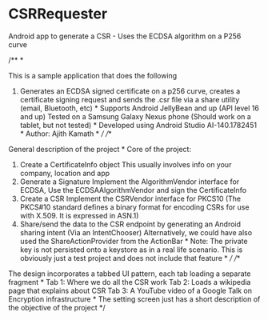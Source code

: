 # CSRRequester
Android app to generate a CSR - Uses the ECDSA algorithm on a P256 curve

/** *

This is a sample application that does the following
1. Generates an ECDSA signed certificate on a p256 curve, creates a certificate signing request and
sends the .csr file via a share utility (email, Bluetooth, etc) *
Supports Android JellyBean and up (API level 16 and up)
Tested on a Samsung Galaxy Nexus phone (Should work on a tablet, but not tested) *
Developed using Android Studio AI-140.1782451 *
Author: Ajith Kamath * */
/**

General description of the project *
Core of the project:
1. Create a CertificateInfo object
This usually involves info on your company, location and app
2. Generate a Signature
Implement the AlgorithmVendor interface for ECDSA,
Use the ECDSAAlgorithmVendor and sign the CertificateInfo
3. Create a CSR
Implement the CSRVendor interface for PKCS10
(The PKCS#10 standard defines a binary format for encoding CSRs for use with X.509. It is expressed in ASN.1)
4. Share/send the data to the CSR endpoint by generating an Android sharing intent
(Via an IntentChooser)
Alternatively, we could have also used the ShareActionProvider from the ActionBar *
Note: The private key is not persisted onto a keystore as in a real life scenario.
This is obviously just a test project and does not include that feature * */
/**

The design incorporates a tabbed UI pattern, each tab loading a separate fragment *
Tab 1: Where we do all the CSR work
Tab 2: Loads a wikipedia page that explains about CSR
Tab 3: A YouTube video of a Google Talk on Encryption infrastructure *
The setting screen just has a short description of the objective of the project */

